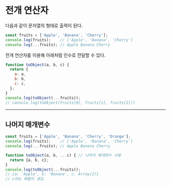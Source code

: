 # 전개 연산자

다음과 같이 문자열의 형태로 출력이 된다.

```JavaScript
const fruits = ['Apple', 'Banana', 'Cherry'];
console.log(fruits);    // ['Apple', 'Banana', 'Cherry']
console.log(...fruits); // Apple Banana Cherry
```

전개 연산자를 이용해 아래처럼 인수로 전달할 수 있다.

```JavaScript
function toObject(a, b, c) {
  return {
    a: a,
    b: b,
    c: c,
  };
}
console.log(toObject(...fruits));
// console.log(toObject(fruits[0], fruits[1], fruits[2]))
```

---

## 나머지 매개변수

```JavaScript
const fruits = ['Apple', 'Banana', 'Cherry', 'Orange'];
console.log(fruits);    // ['Apple', 'Banana', 'Cherry']
console.log(...fruits); // Apple Banana Cherry

function toObject(a, b, ...c) { // 나머지 매개변수 사용
  return {a, b, c};
}
console.log(toObject(...fruits));
// {a: 'Apple', b: 'Banana', c: Array(2)}
// c라는 배열이 생김.
```
